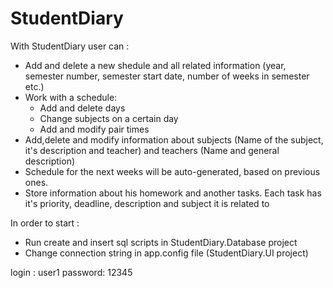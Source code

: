 # StudentDiary
With StudentDiary user can :
* Add and delete a new shedule and all related information (year, semester number, semester start date, number of weeks in semester etc.)
* Work with a schedule:
  * Add and delete days
  * Change subjects on a certain day
  * Add and modify pair times
* Add,delete and modify information about subjects (Name of the subject, it's description and teacher) and teachers (Name and general description)
* Schedule for the next weeks will be auto-generated, based on previous ones.
* Store information about his homework and another tasks. Each task has it's priority, deadline, description and subject it is related to

In order to start :
* Run create and insert sql scripts in StudentDiary.Database project
* Change connection string in app.config file (StudentDiary.UI project)

login : user1
password: 12345

